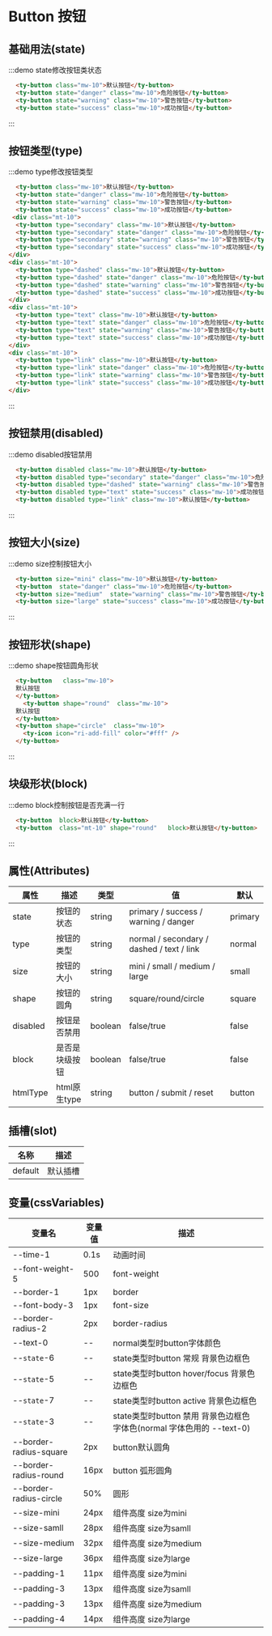 # Button 按钮
## 基础用法(state)

:::demo  state修改按钮类状态
```html
  <ty-button class="mw-10">默认按钮</ty-button>
  <ty-button state="danger" class="mw-10">危险按钮</ty-button>
  <ty-button state="warning" class="mw-10">警告按钮</ty-button>
  <ty-button state="success" class="mw-10">成功按钮</ty-button>
```
:::


## 按钮类型(type)

:::demo  type修改按钮类型
```html
  <ty-button class="mw-10">默认按钮</ty-button>
  <ty-button state="danger" class="mw-10">危险按钮</ty-button>
  <ty-button state="warning" class="mw-10">警告按钮</ty-button>
  <ty-button state="success" class="mw-10">成功按钮</ty-button>
 <div class="mt-10">
  <ty-button type="secondary" class="mw-10">默认按钮</ty-button>
  <ty-button type="secondary" state="danger" class="mw-10">危险按钮</ty-button>
  <ty-button type="secondary" state="warning" class="mw-10">警告按钮</ty-button>
  <ty-button type="secondary" state="success" class="mw-10">成功按钮</ty-button>
</div>
<div class="mt-10">
  <ty-button type="dashed" class="mw-10">默认按钮</ty-button>
  <ty-button type="dashed" state="danger" class="mw-10">危险按钮</ty-button>
  <ty-button type="dashed" state="warning" class="mw-10">警告按钮</ty-button>
  <ty-button type="dashed" state="success" class="mw-10">成功按钮</ty-button>
</div>
<div class="mt-10">
  <ty-button type="text" class="mw-10">默认按钮</ty-button>
  <ty-button type="text" state="danger" class="mw-10">危险按钮</ty-button>
  <ty-button type="text" state="warning" class="mw-10">警告按钮</ty-button>
  <ty-button type="text" state="success" class="mw-10">成功按钮</ty-button>
</div>
<div class="mt-10">
  <ty-button type="link" class="mw-10">默认按钮</ty-button>
  <ty-button type="link" state="danger" class="mw-10">危险按钮</ty-button>
  <ty-button type="link" state="warning" class="mw-10">警告按钮</ty-button>
  <ty-button type="link" state="success" class="mw-10">成功按钮</ty-button>
</div> 

```
:::




## 按钮禁用(disabled)
:::demo  disabled按钮禁用
```html
  <ty-button disabled class="mw-10">默认按钮</ty-button>
  <ty-button disabled type="secondary" state="danger" class="mw-10">危险按钮</ty-button>
  <ty-button disabled type="dashed" state="warning" class="mw-10">警告按钮</ty-button>
  <ty-button disabled type="text" state="success" class="mw-10">成功按钮</ty-button>
  <ty-button disabled type="link" class="mw-10">默认按钮</ty-button>
```
:::
## 按钮大小(size)

:::demo  size控制按钮大小
```html
  <ty-button size="mini" class="mw-10">默认按钮</ty-button>
  <ty-button  state="danger" class="mw-10">危险按钮</ty-button>
  <ty-button size="medium"  state="warning" class="mw-10">警告按钮</ty-button>
  <ty-button size="large" state="success" class="mw-10">成功按钮</ty-button>
```
:::

## 按钮形状(shape)

:::demo  shape按钮圆角形状
```html
  <ty-button   class="mw-10">   
  默认按钮
  </ty-button>
    <ty-button shape="round"  class="mw-10">   
  默认按钮
  </ty-button>
  <ty-button shape="circle"  class="mw-10">   
    <ty-icon icon="ri-add-fill" color="#fff" />
  </ty-button>
```
:::


## 块级形状(block)

:::demo  block控制按钮是否充满一行
```html
  <ty-button  block>默认按钮</ty-button>
  <ty-button  class="mt-10" shape="round"   block>默认按钮</ty-button>
```
:::


## 属性(Attributes)

| 属性      | 描述    | 类型      | 值       | 默认   |
|----- |----- |----- |----- |-----  |
| state     | 按钮的状态  | string  | primary / success / warning / danger    | primary |
| type      | 按钮的类型  | string  | normal / secondary / dashed / text / link   | normal |
| size      | 按钮的大小  | string  | mini / small / medium / large  | small |
| shape     | 按钮的圆角  | string  | square/round/circle | square |
| disabled  | 按钮是否禁用  | boolean   | false/true | false   |
| block     | 是否是块级按钮  | boolean   | false/true | false   |
| htmlType  | html原生type | string | button / submit / reset | button |

## 插槽(slot)
| 名称      | 描述    |
|----- |----- |
| default | 默认插槽 |

## 变量(cssVariables)

<div class="cssVar">

| 变量名      | 变量值    | 描述 |
|----- |----- |----- |
| --time-1 | 0.1s | 动画时间 |
| --font-weight-5 | 500 | font-weight |
| --border-1 | 1px | border |
| --font-body-3 | 1px | font-size |
| --border-radius-2 | 2px | border-radius |
| --text-0 | -- | normal类型时button字体颜色
| --`state`-6 | -- | state类型时button 常规 背景色边框色
| --`state`-5 | -- | state类型时button hover/focus 背景色边框色
| --`state`-7 | -- | state类型时button active 背景色边框色
| --`state`-3 | -- | state类型时button 禁用 背景色边框色 字体色(normal 字体色用的 --text-0)
| --border-radius-square | 2px | button默认圆角 
| --border-radius-round  | 16px | button 弧形圆角
| --border-radius-circle | 50% | 圆形
| --size-mini | 24px | 组件高度 size为mini
| --size-samll | 28px | 组件高度 size为samll
| --size-medium | 32px | 组件高度 size为medium
| --size-large | 36px | 组件高度 size为large
| --padding-1 | 11px | 组件高度 size为mini
| --padding-3 | 13px | 组件高度 size为samll
| --padding-3 | 13px | 组件高度 size为medium
| --padding-4 | 14px | 组件高度 size为large




</div>





